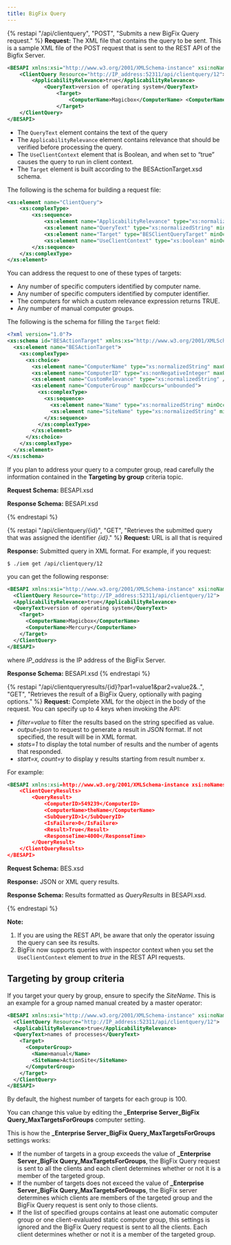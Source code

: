 ```yaml
---
title: BigFix Query
---
```


{% restapi "/api/clientquery", "POST", "Submits a new BigFix Query request." %}
**Request:** The XML file that contains the query to be sent. This is a sample XML file of the POST request that is sent to the REST API of the Bigfix Server.

```xml
<BESAPI xmlns:xsi="http://www.w3.org/2001/XMLSchema-instance" xsi:noNamespaceSchemaLocation="BESAPI.xsd">
	<ClientQuery Resource="http://IP_address:52311/api/clientquery/12">
		<ApplicabilityRelevance>true</ApplicabilityRelevance>
			<QueryText>version of operating system</QueryText>
				<Target>
					<ComputerName>Magicbox</ComputerName> <ComputerName>Mercury</ComputerName> 
				</Target>
	</ClientQuery>
</BESAPI>
```

- The `QueryText` element contains the text of the query
- The `ApplicabilityRelevance` element contains relevance that should be verified before processing the query. 
- The `UseClientContext` element that is Boolean, and when set to “true” causes the query to run in client context.
- The `Target` element is built according to the BESActionTarget.xsd schema.

The following is the schema for building a request file:

```xml
<xs:element name="ClientQuery">
	<xs:complexType>
		<xs:sequence>
			<xs:element name="ApplicabilityRelevance" type="xs:normalizedString" minOccurs="1" maxOccurs="1"/>
			<xs:element name="QueryText" type="xs:normalizedString" minOccurs="1" maxOccurs="1"/>
			<xs:element name="Target" type="BESClientQueryTarget" minOccurs="0"/>
			<xs:element name="UseClientContext" type="xs:boolean" minOccurs="0"/>
		</xs:sequence>
	</xs:complexType>
</xs:element>
```

You can address the request to one of these types of targets:

- Any number of specific computers identified by computer name.
- Any number of specific computers identified by computer identifier.
- The computers for which a custom relevance expression returns TRUE.
- Any number of manual computer groups.

The following is the schema for filling the `Target` field:

```xml
<?xml version="1.0"?>
<xs:schema id="BESActionTarget" xmlns:xs="http://www.w3.org/2001/XMLSchema" attributeFormDefault="qualified" elementFormDefault="qualified">
  <xs:element name="BESActionTarget">
    <xs:complexType>
      <xs:choice>
        <xs:element name="ComputerName" type="xs:normalizedString" maxOccurs="unbounded" />
        <xs:element name="ComputerID" type="xs:nonNegativeInteger" maxOccurs="unbounded" />
        <xs:element name="CustomRelevance" type="xs:normalizedString" />
        <xs:element name="ComputerGroup" maxOccurs="unbounded">
          <xs:complexType>
            <xs:sequence>
              <xs:element name="Name" type="xs:normalizedString" minOccurs="1" />
              <xs:element name="SiteName" type="xs:normalizedString" minOccurs="1" />
            </xs:sequence>
          </xs:complexType>
        </xs:element>
      </xs:choice>
    </xs:complexType>
  </xs:element>
</xs:schema>
```

If you plan to address your query to a computer group, read carefully the information contained in the **Targeting by group** criteria topic.

**Request Schema:** BESAPI.xsd

**Response Schema:** BESAPI.xsd

{% endrestapi %}

{% restapi "/api/clientquery/{id}", "GET", "Retrieves the submitted query that was assigned the identifier *{id}*." %}
**Request:** URL is all that is required

**Response:** Submitted query in XML format. 
For example, if you request:

```
$ ./iem get /api/clientquery/12
```

you can get the following response:

```xml
<BESAPI xmlns:xsi="http://www.w3.org/2001/XMLSchema-instance" xsi:noNamespaceSchemaLocation="BESAPI.xsd">
  <ClientQuery Resource="http://IP_address:52311/api/clientquery/12">
  <ApplicabilityRelevance>true</ApplicabilityRelevance>
  <QueryText>version of operating system</QueryText>
    <Target>
      <ComputerName>Magicbox</ComputerName>
      <ComputerName>Mercury</ComputerName>
    </Target>
  </ClientQuery>
</BESAPI>
```
where *IP_address* is the IP address of the BigFix Server.

**Response Schema:** BESAPI.xsd
{% endrestapi %}

{% restapi "/api/clientqueryresults/{id}?par1=value1&par2=value2&..", "GET", "Retrieves the result of a BigFix Query, optionally with paging options." %}
**Request:** Complete XML for the object in the body of the request. You can specify up to 4 keys when invoking the API:
- *filter=value* to filter the results based on the string specified as value.
- *output=json* to request to generate a result in JSON format. If not specified, the result will be in XML format.
- *stats=1* to display the total number of results and the number of agents that responded.
- *start=x, count=y* to display y results starting from result number x.

For example:
```xml
<BESAPI xmlns:xsi=http://www.w3.org/2001/XMLSchema-instance xsi:noNamespaceSchemaLocation=”BESAPI.xsd”>
	<ClientQueryResults>
		<QueryResult>
			<ComputerID>549239</ComputerID>
			<ComputerName>theName</ComputerName>
			<SubQueryID>1</SubQueryID>
			<IsFailure>0</IsFailure>
			<Result>True</Result>
			<ResponseTime>4000</ResponseTime>
		</QueryResult>
	</ClientQueryResults>
</BESAPI>
```

**Request Schema:** BES.xsd

**Response:** JSON or XML query results.

**Response Schema:** Results formatted as *QueryResults* in BESAPI.xsd.

{% endrestapi %}

**Note:**
1. If you are using the REST API, be aware that only the operator issuing the query can see its results.
2. BigFix now supports queries with inspector context when you set the `UseClientContext` element to *true* in the REST API requests.

## Targeting by group criteria

If you target your query by group, ensure to specify the *SiteName*.
This is an example for a group named manual created by a master operator:

```xml
<BESAPI xmlns:xsi="http://www.w3.org/2001/XMLSchema-instance" xsi:noNamespaceSchemaLocation="BESAPI.xsd">
  <ClientQuery Resource="http://IP_address:52311/api/clientquery/12">
  <ApplicabilityRelevance>true</ApplicabilityRelevance>
  <QueryText>names of processes</QueryText>
    <Target>
      <ComputerGroup>
        <Name>manual</Name>
        <SiteName>ActionSite</SiteName>
      </ComputerGroup>
    </Target>
  </ClientQuery>
</BESAPI>
```

By default, the highest number of targets for each group is 100.

You can change this value by editing the **_Enterprise Server_BigFix Query_MaxTargetsForGroups** computer setting.

This is how the **_Enterprise Server_BigFix Query_MaxTargetsForGroups** settings works:
- If the number of targets in a group exceeds the value of **_Enterprise Server_BigFix Query_MaxTargetsForGroups**, the BigFix Query request is sent to all the clients and each client determines whether or not it is a member of the targeted group.
- If the number of targets does not exceed the value of **_Enterprise Server_BigFix Query_MaxTargetsForGroups**, the BigFix server determines which clients are members of the targeted group and the BigFix Query request is sent only to those clients.
- If the list of specified groups contains at least one automatic computer group or one client-evaluated static computer group, this settings is ignored and the BigFix Query request is sent to all the clients. Each client determines whether or not it is a member of the targeted group.

